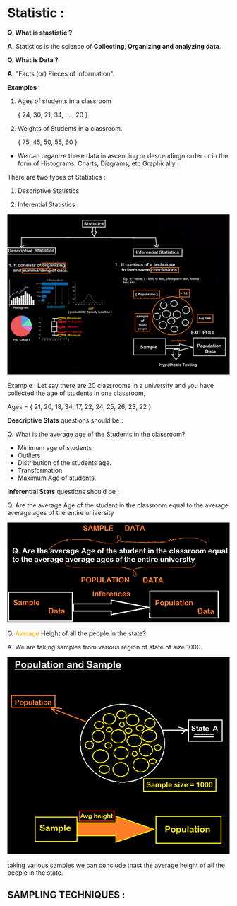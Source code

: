 # Statistic :

**Q. What is stastistic ?**

**A.** Statistics is the science of **Collecting, Organizing and analyzing data**.

**Q. What is Data ?**

**A.** "Facts (or) Pieces of information".

**Examples :**
<br>

1. Ages of students in a classroom

   { 24, 30, 21, 34, ... , 20 }

2. Weights of Students in a classroom.

    { 75, 45, 50, 55, 60 }

- We can organize these data in ascending or descendingn order or in the form of Histograms, Charts, Diagrams, etc Graphically.

There are two types of Statistics :

1. Descriptive Statistics

2. Inferential Statistics

![](./images/img/1_types_of_statistics.png)

Example : Let say there are 20 classrooms in a university and you have collected the age of students in one classroom,

Ages = { 21, 20, 18, 34, 17, 22, 24, 25, 26, 23, 22 }


**Descriptive Stats** questions should be :

Q. What is the  average age of the Students in the classroom?

- Minimum age of students
- Outliers
- Distribution of the students age.
- Transformation
- Maximum Age of students.

**Inferential Stats** questions should be :

Q. Are the average Age of the student in the classroom equal to the average average ages of the entire university

![](./images/img/2_inferential_stats_question.png)

Q. <span style="color:Orange">Average</span> Height of all the people in the state?

A. We are taking samples from various region of state of size 1000.

![](./images/img/3_avg_height_using_sample_and_population.png)

taking various samples we can conclude thast the average height of all the people in the state.

## SAMPLING TECHNIQUES :




